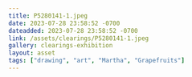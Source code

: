 ```yaml
---
title: P5280141-1.jpeg
date: 2023-07-28 23:58:52 -0700
dateadded: 2023-07-28 23:58:52 -0700
link: /assets/clearings/P5280141-1.jpeg
gallery: clearings-exhibition
layout: asset
tags: ["drawing", "art", "Martha", "Grapefruits"]
--- 
```

